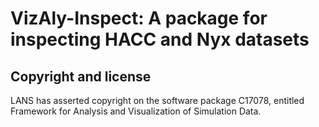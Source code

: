 # VizAly-Inspect: A package for inspecting HACC and Nyx datasets

## Copyright and license
LANS has asserted copyright on the software package C17078, entitled Framework for Analysis and Visualization of Simulation Data.
